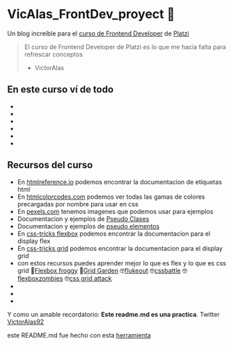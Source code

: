 # VicAlas_FrontDev_proyect 💚
Un blog increíble para el [curso de Frontend Developer](https://platzi.com/cursos/frontend-developer/) de [Platzi](https://platzi.com/Platzi)
> El curso de Frontend Developer de Platzi es lo que me hacía falta para refrescar conceptos
> - VictorAlas

## En este curso ví de todo
* 
* 
* 
* 
* 
* 

## Recursos del curso 
* En [htmlreference.io](https://htmlreference.io/) podemos encontrar la documentacion de etiquetas html
* En [htmlcolorcodes.com](https://htmlcolorcodes.com/es/) podemos ver todas las gamas de colores precargadas por nombre para usar en css
* En [pexels.com](https://www.pexels.com/) tenemos imagenes que podemos usar para ejemplos
* Documentacion y ejemplos de [Pseudo Clases](https://css-tricks.com/pseudo-class-selectors/)
* Documentacion y ejemplos de [pseudo elementos](https://developer.mozilla.org/en-US/docs/Web/CSS/Pseudo-elements)
* En [css-tricks flexbox](https://css-tricks.com/snippets/css/a-guide-to-flexbox/) podemos encontrar la documentacion para el display flex
*  En [css-tricks grid](https://css-tricks.com/snippets/css/complete-guide-grid/) podemos encontrar la documentacion para el display grid
* con estos recursos puedes aprender mejor lo que es flex y lo que es css grid 
🐸[Flexbox froggy](https://flexboxfroggy.com/#es) 
🌾[Grid Garden](https://cssgridgarden.com)
🤓[flukeout](https://flukeout.github.io/)
🤓[cssbattle](https://cssbattle.dev/)
🤓[flexboxzombies](https://mastery.games/flexboxzombies/)
🤓[css grid attack](https://codingfantasy.com/games/css-grid-attack)
* 
* 
* 


Y como un amable recordatorio: **Este readme.md es una practica**.
Twitter [VictorAlas92](https://twitter.com/VictorAlas92)

este README.md fue hecho con esta [herramienta](https://pandao.github.io/editor.md/en.html)